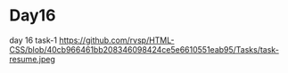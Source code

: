 # Day16
day 16 task-1
https://github.com/rvsp/HTML-CSS/blob/40cb966461bb208346098424ce5e6610551eab95/Tasks/task-resume.jpeg
